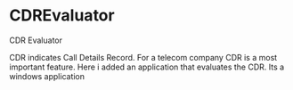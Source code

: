# CDREvaluator
CDR Evaluator

CDR indicates Call Details Record. For a telecom company CDR is a most important feature. Here i added an application that 
evaluates the CDR. Its a windows application
